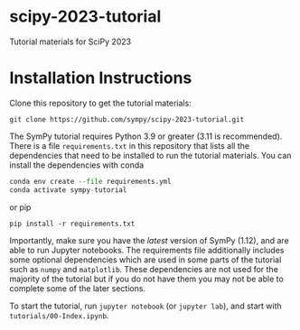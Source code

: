 # scipy-2023-tutorial

Tutorial materials for SciPy 2023


# Installation Instructions

Clone this repository to get the tutorial materials:

```
git clone https://github.com/sympy/scipy-2023-tutorial.git
```

The SymPy tutorial requires Python 3.9 or greater (3.11 is recommended). There
is a file `requirements.txt` in this repository that lists all the
dependencies that need to be installed to run the tutorial materials. You can
install the dependencies with conda

```py
conda env create --file requirements.yml
conda activate sympy-tutorial
```

or pip

```
pip install -r requirements.txt
```

Importantly, make sure you have the *latest* version of SymPy (1.12), and are
able to run Jupyter notebooks. The requirements file additionally includes
some optional dependencies which are used in some parts of the tutorial such
as `numpy` and `matplotlib`. These dependencies are not used for the majority
of the tutorial but if you do not have them you may not be able to complete
some of the later sections.

To start the tutorial, run `jupyter notebook` (or `jupyter lab`), and start
with `tutorials/00-Index.ipynb`.

